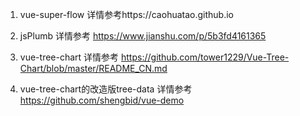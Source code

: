 1. vue-super-flow 详情参考https://caohuatao.github.io

2. jsPlumb 详情参考 https://www.jianshu.com/p/5b3fd4161365

3. vue-tree-chart 详情参考 https://github.com/tower1229/Vue-Tree-Chart/blob/master/README_CN.md

4. vue-tree-chart的改造版tree-data 详情参考 https://github.com/shengbid/vue-demo
